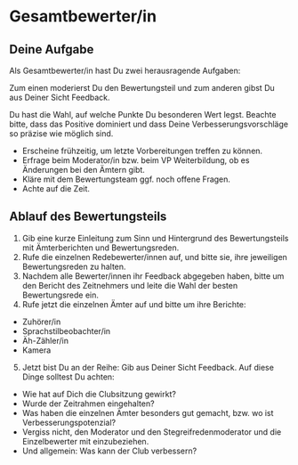 
# Gesamtbewerter/in

## Deine Aufgabe

Als Gesamtbewerter/in hast Du zwei herausragende Aufgaben:

Zum einen moderierst Du den Bewertungsteil und zum anderen gibst Du aus Deiner Sicht Feedback. 

Du hast die Wahl, auf welche Punkte Du besonderen Wert legst. 
Beachte bitte, dass das Positive dominiert und dass Deine Verbesserungsvorschläge so präzise wie möglich sind.

* Erscheine frühzeitig, um letzte Vorbereitungen treffen zu können.
* Erfrage beim Moderator/in bzw. beim VP Weiterbildung, ob es Änderungen bei den Ämtern gibt.
* Kläre mit dem Bewertungsteam ggf. noch offene Fragen.
* Achte auf die Zeit.


## Ablauf des Bewertungsteils

1. Gib eine kurze Einleitung zum Sinn und Hintergrund des Bewertungsteils mit Ämterberichten und Bewertungsreden.
2. Rufe die einzelnen Redebewerter/innen auf, und bitte sie, ihre jeweiligen Bewertungsreden zu halten.
3. Nachdem alle Bewerter/innen ihr Feedback abgegeben haben, bitte um den Bericht des Zeitnehmers und leite die Wahl der besten Bewertungsrede ein.
4. Rufe jetzt die einzelnen Ämter auf und bitte um ihre Berichte:
  * Zuhörer/in
  * Sprachstilbeobachter/in
  * Äh-Zähler/in
  * Kamera

5. Jetzt bist Du an der Reihe: Gib aus Deiner Sicht Feedback. Auf diese Dinge solltest Du achten:

  * Wie hat auf Dich die Clubsitzung gewirkt?
  * Wurde der Zeitrahmen eingehalten?
  * Was haben die einzelnen Ämter besonders gut gemacht, bzw. wo ist Verbesserungspotenzial?
  * Vergiss nicht, den Moderator und den Stegreifredenmoderator und die Einzelbewerter mit einzubeziehen.
  * Und allgemein: Was kann der Club verbessern?